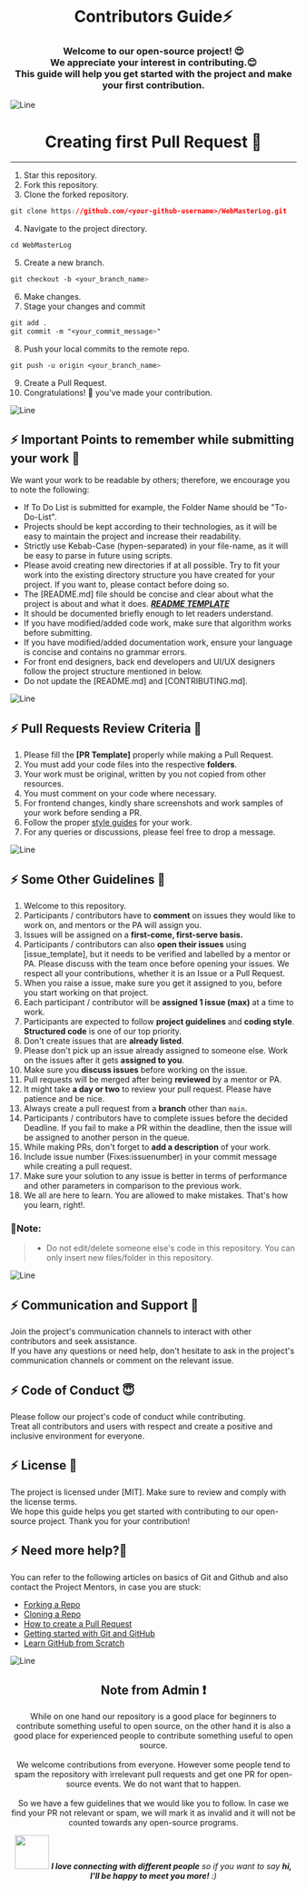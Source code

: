 <h1 align="center">Contributors Guide⚡ </h1>
<h3 align="center">Welcome to our open-source project! 😍<br> We appreciate your interest in contributing.😊 <br>This guide will help you get started with the project and make your first contribution.</h3>

![Line](https://github.com/Avdhesh-Varshney/WebMasterLog/assets/114330097/4b78510f-a941-45f8-a9d5-80ed0705e847)

<h1 align="center">Creating first Pull Request 🌟</h1>

---
1. Star this repository.
2. Fork this repository.
3. Clone the forked repository.
```css
git clone https://github.com/<your-github-username>/WebMasterLog.git
```
  
4. Navigate to the project directory.
```py
cd WebMasterLog
```
5. Create a new branch.
```css
git checkout -b <your_branch_name>
```
6. Make changes.
7. Stage your changes and commit
```css
git add .
git commit -m "<your_commit_message>"
```
8. Push your local commits to the remote repo.
```css
git push -u origin <your_branch_name>
```
9. Create a Pull Request.
10. Congratulations! 🎉 you've made your contribution.


![Line](https://github.com/Avdhesh-Varshney/WebMasterLog/assets/114330097/4b78510f-a941-45f8-a9d5-80ed0705e847)


## :zap: Important Points to remember while submitting your work 📍 

We want your work to be readable by others; therefore, we encourage you to note the following:

- If To Do List is submitted for example, the Folder Name should be "To-Do-List".
- Projects should be kept according to their technologies, as it will be easy to maintain the project and increase their readability.
- Strictly use Kebab-Case (hypen-separated) in your file-name, as it will be easy to parse in future using scripts.
- Please avoid creating new directories if at all possible. Try to fit your work into the existing directory structure you have created for your project. If you want to, please contact before doing so.
- The [README.md] file should be concise and clear about what the project is about and what it does. [***README TEMPLATE***](https://github.com/Avdhesh-Varshney/WebMasterLog/blob/main/.github/PROJECT-README-TEMPLATE.md)
- It should be documented briefly enough to let readers understand. 
- If you have modified/added code work, make sure that algorithm works before submitting.
- If you have modified/added documentation work, ensure your language is concise and contains no grammar errors.
- For front end designers, back end developers and UI/UX designers follow the project structure mentioned in below.
- Do not update the [README.md] and [CONTRIBUTING.md].


![Line](https://github.com/Avdhesh-Varshney/WebMasterLog/assets/114330097/4b78510f-a941-45f8-a9d5-80ed0705e847)


## :zap: Pull Requests Review Criteria 🧲 

1. Please fill the **[PR Template]** properly while making a Pull Request.
2. You must add your code files into the respective **folders**.
3. Your work must be original, written by you not copied from other resources.
4. You must comment on your code where necessary.
4. For frontend changes, kindly share screenshots and work samples of your work before sending a PR.
5. Follow the proper [style guides](https://google.github.io/styleguide/) for your work.
6. For any queries or discussions, please feel free to drop a message.


![Line](https://github.com/Avdhesh-Varshney/WebMasterLog/assets/114330097/4b78510f-a941-45f8-a9d5-80ed0705e847)


## :zap: Some Other Guidelines 🔑 

1. Welcome to this repository.
2. Participants / contributors have to **comment** on issues they would like to work on, and mentors or the PA will assign you.
3. Issues will be assigned on a **first-come, first-serve basis.**
4. Participants / contributors can also **open their issues** using [issue_template], but it needs to be verified and labelled by a mentor or PA. Please discuss with the team once before opening your issues. We respect all your contributions, whether it is an Issue or a Pull Request.
5. When you raise a issue, make sure you get it assigned to you, before you start working on that project.
6. Each participant / contributor will be **assigned 1 issue (max)** at a time to work.
7. Participants are expected to follow **project guidelines** and **coding style**. **Structured code** is one of our top priority.
8. Don't create issues that are **already listed**.
9. Please don't pick up an issue already assigned to someone else. Work on the issues after it gets **assigned to you**.
10. Make sure you **discuss issues** before working on the issue.
11. Pull requests will be merged after being **reviewed** by a mentor or PA.
12. It might take **a day or two** to review your pull request. Please have patience and be nice.
13. Always create a pull request from a **branch** other than `main`.
14. Participants / contributors have to complete issues before the decided Deadline. If you fail to make a PR within the deadline, then the issue will be assigned to another person in the queue.
15. While making PRs, don't forget to **add a description** of your work.
16. Include issue number (Fixes:issuenumber) in your commit message while creating a pull request.
17. Make sure your solution to any issue is better in terms of performance and other parameters in comparison to the previous work.
18. We all are here to learn. You are allowed to make mistakes. That's how you learn, right!.


### 🔨Note:

> - Do not edit/delete someone else's code in this repository. You can only insert new files/folder in this repository.


![Line](https://github.com/Avdhesh-Varshney/WebMasterLog/assets/114330097/4b78510f-a941-45f8-a9d5-80ed0705e847)


## :zap: Communication and Support 💬
Join the project's communication channels to interact with other contributors and seek assistance.</br>If you have any questions or need help, don't hesitate to ask in the project's communication channels or comment on the relevant issue.

## :zap: Code of Conduct 😇
Please follow our project's code of conduct while contributing.</br>Treat all contributors and users with respect and create a positive and inclusive environment for everyone.

## :zap: License 📄
The project is licensed under [MIT]. Make sure to review and comply with the license terms.</br>We hope this guide helps you get started with contributing to our open-source project. Thank you for your contribution!

## :zap: Need more help?🤔

You can refer to the following articles on basics of Git and Github and also contact the Project Mentors, in case you are stuck:

- [Forking a Repo](https://help.github.com/en/github/getting-started-with-github/fork-a-repo)
- [Cloning a Repo](https://help.github.com/en/desktop/contributing-to-projects/creating-an-issue-or-pull-request)
- [How to create a Pull Request](https://opensource.com/article/19/7/create-pull-request-github)
- [Getting started with Git and GitHub](https://towardsdatascience.com/getting-started-with-git-and-github-6fcd0f2d4ac6)
- [Learn GitHub from Scratch](https://lab.github.com/githubtraining/introduction-to-github)


![Line](https://github.com/Avdhesh-Varshney/WebMasterLog/assets/114330097/4b78510f-a941-45f8-a9d5-80ed0705e847)


<h2 align="center">Note from Admin ❗</h2>
<p align="center">While on one hand our repository is a good place for beginners to contribute something useful to open source, on the other hand it is also a good place for experienced people to contribute something useful to open source.</br></br>We welcome contributions from everyone. However some people tend to spam the repository with irrelevant pull requests and get one PR for open-source events. We do not want that to happen.</br></br>So we have a few guidelines that we would like you to follow. In case we find your PR not relevant or spam, we will mark it as invalid and it will not be counted towards any open-source programs.</p>

<div align="center">
  <img src="https://media.giphy.com/media/LnQjpWaON8nhr21vNW/giphy.gif" width="60"> <em><b>I love connecting with different people</b> so if you want to say <b>hi, I'll be happy to meet you more!</b> :)</em>
</div>
